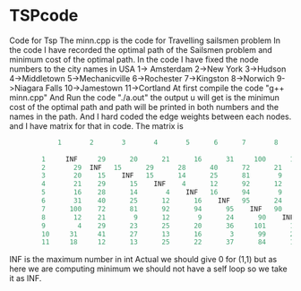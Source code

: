 # TSPcode
Code for Tsp
The minn.cpp is the code for Travelling sailsmen problem
In the code I have recorded the optimal path of the Sailsmen problem and minimum cost of the optimal path.
In the code I have fixed the node numbers to the city names in USA 
  1-> Amsterdam
  2->New York
  3->Hudson
  4->Middletown
  5->Mechanicville
  6->Rochester
  7->Kingston
  8->Norwich
  9->Niagara Falls
  10->Jamestown
  11->Cortland
At first compile the code "g++ minn.cpp"
And Run the code "./a.out"
the output u will get is the minimun cost of the optimal path and path will be printed in both numbers and the names in the path.
And I hard coded the edge weights between each nodes. and I have matrix for that in code.
The matrix is 
```C
            1       2       3       4       5      6      7       8       9       10      11
            
        1	  INF	  29	  20	  21	  16	  31	 100	  12	   4	  31	  18	
        2	    29	INF	  15	  29	  28	  40	  72	  21	  29	  41	  12	
        3	    20	  15	INF	  15	  14	  25	  81	   9	  23	  27	  13	
        4	    21	  29	  15	INF	   4	  12	  92	  12	  25	  13	  25	
        5	    16	  28	  14	   4	INF	  16	  94	   9	  20	  16	  22	
        6	    31	  40	  25	  12	  16	INF	  95	  24	  36	   3	  37	
        7	   100	  72	  81	  92	  94	  95	INF	  90	 101	  99	  84	
        8	    12	  21	   9	  12	   9	  24	  90	INF	  15	  25	  13	
        9	     4	  29	  23	  25	  20	  36	 101	  15	INF	  35	  18	
        10	   31	  41	  27	  13	  16	   3	  99	  25	  35	INF	  38	
        11	   18	  12	  13	  25	  22	  37	  84	  13	  18	  38	INF
```
INF is the maximum number in int
Actual we should give 0 for (1,1) but as here we are computing minimum we should not have a self loop so we take it as INF.
